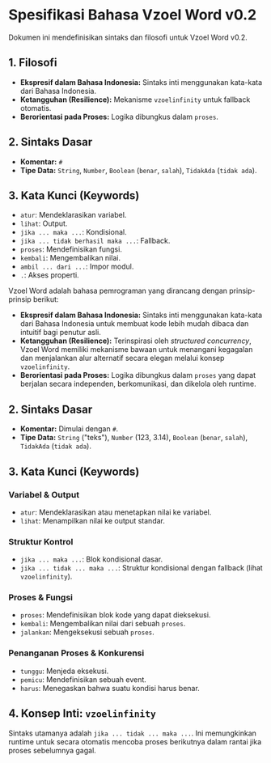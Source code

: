 # Spesifikasi Bahasa Vzoel Word v0.2

Dokumen ini mendefinisikan sintaks dan filosofi untuk Vzoel Word v0.2.

## 1. Filosofi
*   **Ekspresif dalam Bahasa Indonesia:** Sintaks inti menggunakan kata-kata dari Bahasa Indonesia.
*   **Ketangguhan (Resilience):** Mekanisme `vzoelinfinity` untuk fallback otomatis.
*   **Berorientasi pada Proses:** Logika dibungkus dalam `proses`.

## 2. Sintaks Dasar
*   **Komentar:** `#`
*   **Tipe Data:** `String`, `Number`, `Boolean` (`benar`, `salah`), `TidakAda` (`tidak ada`).

## 3. Kata Kunci (Keywords)
*   `atur`: Mendeklarasikan variabel.
*   `lihat`: Output.
*   `jika ... maka ...`: Kondisional.
*   `jika ... tidak berhasil maka ...`: Fallback.
*   `proses`: Mendefinisikan fungsi.
*   `kembali`: Mengembalikan nilai.
*   `ambil ... dari ...`: Impor modul.
*   `.`: Akses properti.

Vzoel Word adalah bahasa pemrograman yang dirancang dengan prinsip-prinsip berikut:

*   **Ekspresif dalam Bahasa Indonesia:** Sintaks inti menggunakan kata-kata dari Bahasa Indonesia untuk membuat kode lebih mudah dibaca dan intuitif bagi penutur asli.
*   **Ketangguhan (Resilience):** Terinspirasi oleh *structured concurrency*, Vzoel Word memiliki mekanisme bawaan untuk menangani kegagalan dan menjalankan alur alternatif secara elegan melalui konsep `vzoelinfinity`.
*   **Berorientasi pada Proses:** Logika dibungkus dalam `proses` yang dapat berjalan secara independen, berkomunikasi, dan dikelola oleh runtime.

## 2. Sintaks Dasar

*   **Komentar:** Dimulai dengan `#`.
*   **Tipe Data:** `String` ("teks"), `Number` (123, 3.14), `Boolean` (`benar`, `salah`), `TidakAda` (`tidak ada`).

## 3. Kata Kunci (Keywords)

### Variabel & Output
*   `atur`: Mendeklarasikan atau menetapkan nilai ke variabel.
*   `lihat`: Menampilkan nilai ke output standar.

### Struktur Kontrol
*   `jika ... maka ...`: Blok kondisional dasar.
*   `jika ... tidak ... maka ...`: Struktur kondisional dengan fallback (lihat `vzoelinfinity`).

### Proses & Fungsi
*   `proses`: Mendefinisikan blok kode yang dapat dieksekusi.
*   `kembali`: Mengembalikan nilai dari sebuah `proses`.
*   `jalankan`: Mengeksekusi sebuah `proses`.

### Penanganan Proses & Konkurensi
*   `tunggu`: Menjeda eksekusi.
*   `pemicu`: Mendefinisikan sebuah event.
*   `harus`: Menegaskan bahwa suatu kondisi harus benar.

## 4. Konsep Inti: `vzoelinfinity`

Sintaks utamanya adalah `jika ... tidak ... maka ...`. Ini memungkinkan runtime untuk secara otomatis mencoba proses berikutnya dalam rantai jika proses sebelumnya gagal.
